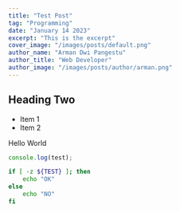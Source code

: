 ```yaml
---
title: "Test Post"
tag: "Programming"
date: "January 14 2023"
excerpt: "This is the excerpt"
cover_image: "/images/posts/default.png"
author_name: "Arman Dwi Pangestu"
author_title: "Web Developer"
author_image: "/images/posts/author/arman.png"
---
```


## Heading Two

- Item 1
- Item 2

Hello World

```javascript
console.log(test);
```

```bash
if [ -z ${TEST} ]; then
    echo "OK"
else
    echo "NO"
fi
```
